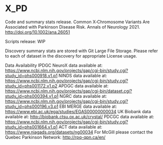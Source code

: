# X_PD
Code and summary stats release. Common X‐Chromosome Variants Are Associated with Parkinson Disease Risk. Annals of Neurology 2021. http://doi.org/10.1002/ana.26051

Scripts release: WIP

Discovery summary stats are stored with Git Large File Storage. Please refer to each of dataset in the discovery for appropriate License usage.

Data Availability
IPDGC NeuroX data available at: https://www.ncbi.nlm.nih.gov/projects/gap/cgi-bin/study.cgi?study_id=phs000918.v1.p1
NINDS data available at: https://www.ncbi.nlm.nih.gov/projects/gap/cgi-bin/study.cgi?study_id=phs001172.v1.p2
APDGC data available at: https://www.ncbi.nlm.nih.gov/projects/gap/cgi-bin/dataset.cgi?study_id=phs000394.v1.p1
NGRC data available at: https://www.ncbi.nlm.nih.gov/projects/gap/cgi-bin/study.cgi?study_id=phs000196.v3.p1
EBI MERGE data available at: https://www.ebi.ac.uk/ega/studies/EGAS00000000034
UK Biobank data available at: http://biobank.ctsu.ox.ac.uk/crystal/
PDCGC data available at: https://www.ncbi.nlm.nih.gov/projects/gap/cgi-bin/study.cgi?study_id=phs001664.v1.p1
ACT data available at: https://www.niagads.org/datasets/ng00034
For McGill please contact the Quebec Parkinson Network: http://rpq-qpn.ca/en/